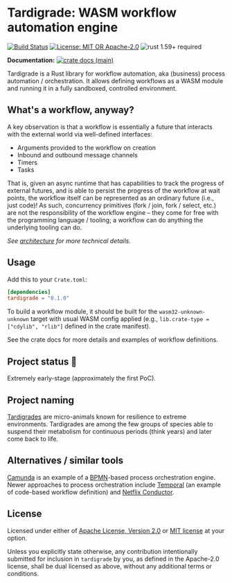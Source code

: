 # Tardigrade: WASM workflow automation engine

[![Build Status](https://github.com/slowli/tardigrade/workflows/CI/badge.svg?branch=main)](https://github.com/slowli/tardigrade/actions)
[![License: MIT OR Apache-2.0](https://img.shields.io/badge/License-MIT%2FApache--2.0-blue)](https://github.com/slowli/tardigrade#license)
![rust 1.59+ required](https://img.shields.io/badge/rust-1.59+-blue.svg?label=Required%20Rust)

**Documentation:**
[![crate docs (main)](https://img.shields.io/badge/main-yellow.svg?label=docs)](https://slowli.github.io/tardigrade/tardigrade/)

Tardigrade is a Rust library for workflow automation, aka (business) process 
automation / orchestration. It allows defining workflows as a WASM module and running it
in a fully sandboxed, controlled environment.

## What's a workflow, anyway?

A key observation is that a workflow is essentially a future that interacts with the external
world via well-defined interfaces:

- Arguments provided to the workflow on creation
- Inbound and outbound message channels
- Timers
- Tasks

That is, given an async runtime that has capabilities to track the progress of external
futures, and is able to persist the progress of the workflow at wait points, 
the workflow itself can be represented as an ordinary future (i.e., just code)!
As such, concurrency primitives (fork / join, fork / select, etc.)
are not the responsibility of the workflow engine – they come for free with
the programming language / tooling; a workflow can do anything the underlying tooling can do.

*See [architecture](ARCHITECTURE.md) for more technical details.*

## Usage

Add this to your `Crate.toml`:

```toml
[dependencies]
tardigrade = "0.1.0"
```

To build a workflow module, it should be built for the `wasm32-unknown-unknown` target
with usual WASM config applied (e.g., `lib.crate-type = ["cdylib", "rlib"]` defined
in the crate manifest).

See the crate docs for more details and examples of workflow definitions.

## Project status 🚧

Extremely early-stage (approximately the first PoC).

## Project naming

[Tardigrades](https://en.wikipedia.org/wiki/Tardigrade) are micro-animals
known for resilience to extreme environments. Tardigrades are among the few
groups of species able to suspend their metabolism for continuous periods
(think years) and later come back to life.

## Alternatives / similar tools

[Camunda] is an example of a [BPMN]-based process orchestration engine.
Newer approaches to process orchestration include
[Temporal] (an example of code-based workflow definition) and [Netflix Conductor].

## License

Licensed under either of [Apache License, Version 2.0](LICENSE-APACHE)
or [MIT license](LICENSE-MIT) at your option.

Unless you explicitly state otherwise, any contribution intentionally submitted
for inclusion in `tardigrade` by you, as defined in the Apache-2.0 license,
shall be dual licensed as above, without any additional terms or conditions.

[Camunda]: https://camunda.com/
[BPMN]: https://en.wikipedia.org/wiki/Business_Process_Model_and_Notation
[Temporal]: https://temporal.io/
[Netflix Conductor]: https://conductor.netflix.com/
